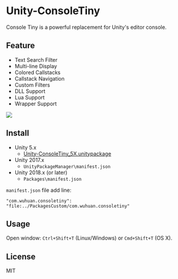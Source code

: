 # Unity-ConsoleTiny
Console Tiny is a powerful replacement for Unity's editor console.

## Feature
- Text Search Filter
- Multi-line Display
- Colored Callstacks
- Callstack Navigation
- Custom Filters
- DLL Support
- Lua Support
- Wrapper Support

![](https://github.com/akof1314/Unity-ConsoleTiny/raw/master/DLLTest/screenshot.png)

## Install
- Unity 5.x
	- [Unity-ConsoleTiny_5X.unitypackage](https://github.com/akof1314/Unity-ConsoleTiny/releases)
- Unity 2017.x
	- `UnityPackageManager\manifest.json`
- Unity 2018.x (or later)
	- `Packages\manifest.json`

`manifest.json` file add line:

```
"com.wuhuan.consoletiny": "file:../PackagesCustom/com.wuhuan.consoletiny"

```

## Usage
Open window: `Ctrl+Shift+T` (Linux/Windows) or `Cmd+Shift+T` (OS X).

## License
MIT